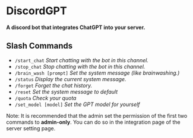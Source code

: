 # DiscordGPT
**A discord bot that integrates ChatGPT into your server.**

## Slash Commands
- `/start_chat` *Start chatting with the bot in this channel.*
- `/stop_chat` *Stop chatting with the bot in this channel.*
- `/brain_wash [prompt]` *Set the system message (like brainwashing.)*
- `/status` *Display the current system message.*
- `/forget` *Forget the chat history.*
- `/reset` *Set the system message to default*
- `/quota` *Check your quota*
- `/set_model [model]` *Set the GPT model for yourself*

Note: It is recommended that the admin set the permission of the first two commands to **admin-only**. You can do so in the integration page of the server setting page.
